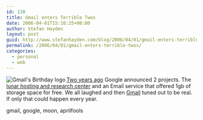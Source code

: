 ```yaml
---
id: 138
title: Gmail enters Terrible Twos
date: 2006-04-01T15:10:25+00:00
author: Stefan Hayden
layout: post
guid: http://www.stefanhayden.com/blog/2006/04/01/gmail-enters-terrible-twos/
permalink: /2006/04/01/gmail-enters-terrible-twos/
categories:
  - personal
  - web
---
```

<a title="Gmail" href="http://www.gmail.com"><img align="left" alt="Gmail's Birthday logo" title="Gmail's Birthday logo" src="http://mail.google.com/mail/help/images/logo_bday06.gif" />Two years ago</a> Google announced 2 projects.  The <a title="http://www.google.com/jobs/lunar_job.html" class="external text" href="http://www.google.com/jobs/lunar_job.html">lunar hosting and research center</a> and an Email service that offered 1gb of storage space for free. We all laughed and then <a href="http://www.gmail.com/">Gmail</a> tuned out to be real. If only that could happen every year.

<tags>gmail, google, moon, aprilfools</tags>